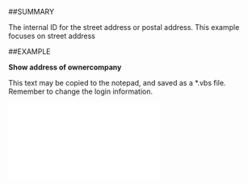

##SUMMARY


The internal ID for the street address or postal address. This example focuses on street address



##EXAMPLE

**Show address of ownercompany**

This text may be copied to the notepad, and saved as a *.vbs file. Remember to change the login information.

![](../../Examples/vbs/SOAddress.vbs.txt)





